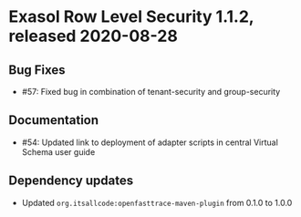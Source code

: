 # Exasol Row Level Security 1.1.2, released 2020-08-28

## Bug Fixes
 
* #57: Fixed bug in combination of tenant-security and group-security

## Documentation

* #54: Updated link to deployment of adapter scripts in central Virtual Schema user guide
 
## Dependency updates
 
* Updated `org.itsallcode:openfasttrace-maven-plugin` from 0.1.0 to 1.0.0